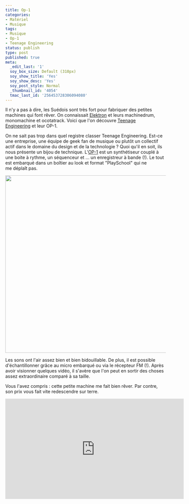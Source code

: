 ```yaml
---
title: Op-1
categories:
- Matériel
- Musique
tags:
- Musique
- Op-1
- Teenage Engineering
status: publish
type: post
published: true
meta:
  _edit_last: '1'
  soy_box_size: Default (310px)
  soy_show_title: 'Yes'
  soy_show_desc: 'Yes'
  soy_post_style: Normal
  _thumbnail_id: '4054'
  tmac_last_id: '256453728306094080'
---
```

Il n'y a pas à dire, les Suédois sont très fort pour fabriquer des petites machines qui font rêver. On connaissait <a href="https://www.elektron.se/">Elektron</a> et leurs machinedrum, monomachine et ocotatrack. Voici que l'on découvre <a href="https://www.teenageengineering.com">Teenage Engineering</a> et leur OP-1.

<!--more-->

On ne sait pas trop dans quel registre classer Teenage Engineering. Est-ce une entreprise, une équipe de geek fan de musique ou plutôt un collectif actif dans le domaine du design et de la technologie ? Quoi qu'il en soit, ils nous présente un bijou de technique.
L'<a href="https://www.teenageengineering.com/products/op-1">OP-1</a> est un synthétiseur couplé à une boite à rythme, un séquenceur et ... un enregistreur à bande (!). Le tout est embarqué dans un boîtier au look et format "PlaySchool" qui ne me déplaît pas.

<a href="https://www.clicclac.ch/wordpress/wp-content/uploads/2011/10/011910_op_1.jpg"><img class="alignnone size-full wp-image-4052" title="OP-1" src="https://www.clicclac.ch/wordpress/wp-content/uploads/2011/10/011910_op_1.jpg" alt="" width="700" height="557" /></a>

Les sons ont l'air assez bien et bien bidouillable. De plus, il est possible d'échantillonner grâce au micro embarqué ou via le récepteur FM (!). Après avoir visionner quelques vidéo, il s'avère que l'on peut en sortir des choses assez extraordinaire comparé à sa taille.

Vous l'avez compris : cette petite machine me fait bien rêver. Par contre, son prix vous fait vite redescendre sur terre.

<iframe src="https://www.youtube.com/embed/dHvL-nmucXQ" frameborder="0" width="560" height="315"></iframe>
